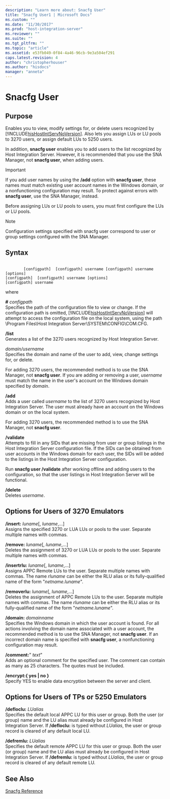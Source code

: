 ```yaml
---
description: "Learn more about: Snacfg User"
title: "Snacfg User1 | Microsoft Docs"
ms.custom: ""
ms.date: "11/30/2017"
ms.prod: "host-integration-server"
ms.reviewer: ""
ms.suite: ""
ms.tgt_pltfrm: ""
ms.topic: "article"
ms.assetid: e53fb049-0f84-4a46-96cb-9e3a504ef291
caps.latest.revision: 4
author: "christopherhouser"
ms.author: "hisdocs"
manager: "anneta"
---
```

# Snacfg User
## Purpose  
 Enables you to view, modify settings for, or delete users recognized by [!INCLUDE[hisHostIntServNoVersion](../includes/hishostintservnoversion-md.md)]. Also lets you assign LUs or LU pools to 3270 users, or assign default LUs to 5250 users.  
  
 In addition, **snacfg user** enables you to add users to the list recognized by Host Integration Server. However, it is recommended that you use the SNA Manager, not **snacfg user**, when adding users.  
  
> [!IMPORTANT]
>  If you add user names by using the **/add** option with **snacfg user**, these names must match existing user account names in the Windows domain, or a nonfunctioning configuration may result. To protect against errors with **snacfg user**, use the SNA Manager, instead.  
  
 Before assigning LUs or LU pools to users, you must first configure the LUs or LU pools.  
  
> [!NOTE]
>  Configuration settings specified with snacfg user correspond to user or group settings configured with the SNA Manager.  
  
## Syntax  
  
```  
  
        [configpath]  [configpath] username [configpath] username [options]  
[configpath]  [configpath] username [options]  
[configpath] username  
```  
  
 where  
  
 **#** *configpath*  
 Specifies the path of the configuration file to view or change. If the configuration path is omitted, [!INCLUDE[hisHostIntServNoVersion](../includes/hishostintservnoversion-md.md)] will attempt to access the configuration file on the local system, using the path \Program Files\Host Integration Server\SYSTEM\CONFIG\COM.CFG.  
  
 **/list**  
 Generates a list of the 3270 users recognized by Host Integration Server.  
  
 *domain/username*  
 Specifies the domain and name of the user to add, view, change settings for, or delete.  
  
 For adding 3270 users, the recommended method is to use the SNA Manager, not **snacfg user**. If you are adding or removing a user, *username* must match the name in the user's account on the Windows domain specified by *domain*.  
  
 **/add**  
 Adds a user called *username* to the list of 3270 users recognized by Host Integration Server. The user must already have an account on the Windows domain or on the local system.  
  
 For adding 3270 users, the recommended method is to use the SNA Manager, not **snacfg user**.  
  
 **/validate**  
 Attempts to fill in any SIDs that are missing from user or group listings in the Host Integration Server configuration file. If the SIDs can be obtained from user accounts in the Windows domain for each user, the SIDs will be added to the listings in the Host Integration Server configuration.  
  
 Run **snacfg user /validate** after working offline and adding users to the configuration, so that the user listings in Host Integration Server will be functional.  
  
 **/delete**  
 Deletes *username*.  
  
## Options for Users of 3270 Emulators  
 **/insert:** *luname*[, *luname*,...]  
 Assigns the specified 3270 or LUA LUs or pools to the user. Separate multiple names with commas.  
  
 **/remove:** *luname*[, *luname*,...]  
 Deletes the assignment of 3270 or LUA LUs or pools to the user. Separate multiple names with commas.  
  
 **/insertrlu:** *luname*[, *luname*,...]  
 Assigns APPC Remote LUs to the user. Separate multiple names with commas. The name *rluname* can be either the RLU alias or its fully-qualified name of the form "*netname.luname*".  
  
 **/removerlu:** *luname*[, *luname*,...]  
 Deletes the assignment of APPC Remote LUs to the user. Separate multiple names with commas. The name *rluname* can be either the RLU alias or its fully-qualified name of the form "*netname.luname*".  
  
 **/domain:** *domainname*  
 Specifies the Windows domain in which the user account is found. For all actions involving the domain name associated with a user account, the recommended method is to use the SNA Manager, not **snacfg user**. If an incorrect domain name is specified with **snacfg user**, a nonfunctioning configuration may result.  
  
 **/comment:**" *text*"  
 Adds an optional comment for the specified user. The comment can contain as many as 25 characters. The quotes must be included.  
  
 **/encrypt:{ yes &#124; no }**  
 Specify YES to enable data encryption between the server and client.  
  
## Options for Users of TPs or 5250 Emulators  
 **/defloclu:** *LUalias*  
 Specifies the default local APPC LU for this user or group. Both the user (or group) name and the LU alias must already be configured in Host Integration Server. If **/defloclu:** is typed without *LUalias*, the user or group record is cleared of any default local LU.  
  
 **/defremlu:** *LUalias*  
 Specifies the default remote APPC LU for this user or group. Both the user (or group) name and the LU alias must already be configured in Host Integration Server. If **/defremlu:** is typed without *LUalias*, the user or group record is cleared of any default remote LU.  
  
## See Also  
 [Snacfg Reference](../core/snacfg-reference2.md)
